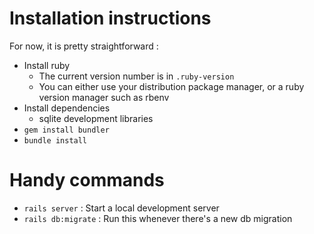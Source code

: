 # Installation instructions

For now, it is pretty straightforward :

* Install ruby
  * The current version number is in `.ruby-version`
  * You can either use your distribution package manager, or a ruby version manager such as rbenv
* Install dependencies
  * sqlite development libraries
* `gem install bundler`
* `bundle install`

# Handy commands

* `rails server` : Start a local development server
* `rails db:migrate` : Run this whenever there's a new db migration
